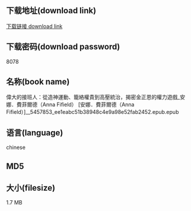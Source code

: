 ## 下载地址(download link)
[下载链接 download link](https://tutu365.netlify.app/?s=%E5%81%89%E5%A4%A7%E7%9A%84%E6%8E%A5%E7%8F%AD%E4%BA%BA%EF%BC%9A%E5%BE%9E%E9%80%A0%E7%A5%9E%E9%81%8B%E5%8B%95%E3%80%81%E7%B1%A0%E7%B5%A1%E6%AC%8A%E8%B2%B4%E5%88%B0%E9%AB%98%E5%A3%93%E7%B5%B1%E6%B2%BB%EF%BC%8C%E6%8F%AD%E5%AF%86%E9%87%91%E6%AD%A3%E6%81%A9%E7%9A%84%E6%AC%8A%E5%8A%9B%E9%81%8A%E6%88%B2_%E5%AE%89%E5%A8%9C%EF%BC%8E%E8%B2%BB%E8%8F%B2%E7%88%BE%E5%BE%B7%EF%BC%88Anna+Fifield%EF%BC%89+%5B%E5%AE%89%E5%A8%9C%EF%BC%8E%E8%B2%BB%E8%8F%B2%E7%88%BE%E5%BE%B7%EF%BC%88Anna+Fifield%EF%BC%89%5D__5457853_ee1eabc51b38948c4e9a98e52fab2452.epub)

## 下载密码(download password)
8078

## 名称(book name)
偉大的接班人：從造神運動、籠絡權貴到高壓統治，揭密金正恩的權力遊戲_安娜．費菲爾德（Anna Fifield） [安娜．費菲爾德（Anna Fifield）]__5457853_ee1eabc51b38948c4e9a98e52fab2452.epub.epub

## 语言(language)
chinese

## MD5


## 大小(filesize)
1.7 MB
